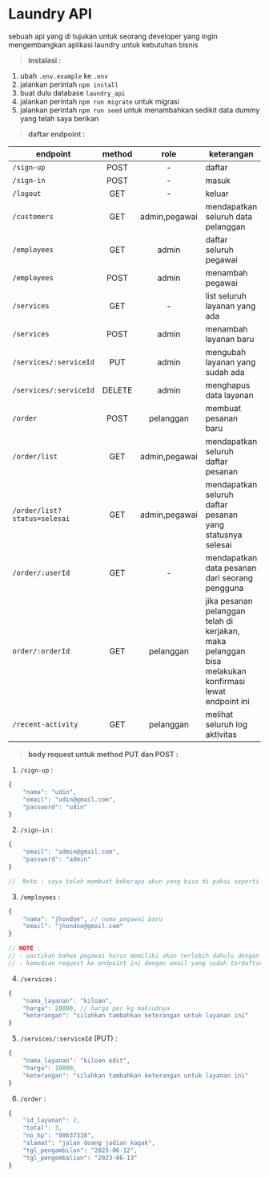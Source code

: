 Laundry API
===

sebuah api yang di tujukan untuk seorang developer yang ingin mengembangkan aplikasi laundry untuk kebutuhan bisnis

> **instalasi :** 

1. ubah `.env.example` ke `.env`
2. jalankan perintah `npm install`
3. buat dulu database `laundry_api`
4. jalankan perintah `npm run migrate` untuk migrasi
5. jalankan perintah `npm run seed` untuk menambahkan sedikit data dummy yang telah saya berikan

> **daftar endpoint :**

| endpoint | method | role | keterangan |
| --------- | :-----: | :----: | --------|
| `/sign-up` | POST | - | daftar |
| `/sign-in` | POST | - | masuk |
| `/logout` | GET | - | keluar |
| `/customers` | GET | admin,pegawai | mendapatkan seluruh data pelanggan |
| `/employees` | GET | admin | daftar seluruh pegawai |
| `/employees` | POST | admin | menambah pegawai |
| `/services`  | GET | - |  list seluruh layanan yang ada |
| `/services` | POST | admin | menambah layanan baru |
| `/services/:serviceId` | PUT | admin | mengubah layanan yang sudah ada |
| `/services/:serviceId` | DELETE | admin | menghapus data layanan |
| `/order` | POST | pelanggan | membuat pesanan baru |
| `/order/list` | GET | admin,pegawai | mendapatkan seluruh daftar pesanan |
| `/order/list?status=selesai` | GET | admin,pegawai | mendapatkan seluruh daftar pesanan yang statusnya selesai|
| `/order/:userId` | GET | - | mendapatkan data pesanan dari seorang pengguna |
| `order/:orderId` | GET | pelanggan | jika pesanan pelanggan telah di kerjakan, maka pelanggan bisa melakukan konfirmasi lewat endpoint ini |
| `/recent-activity ` | GET | pelanggan | melihat seluruh log aktivitas |      

> **body request untuk method PUT dan POST :**

1. `/sign-up` :

```javascript
{
	"nama": "udin",
	"email": "udin@gmail.com",
	"password": "udin"
}
```

2. `/sign-in` :

```javascript
{
	"email": "admin@gmail.com",
	"password": "admin"
}

//  Note : saya telah membuat beberapa akun yang bisa di pakai seperti admin dengan email 'admin@gmail.com' dan pw admin begitu juga dengan yang lainnya 
```

3. `/employees` :

```javascript
{
	"nama": "jhondoe", // nama pegawai baru
	"email": "jhondoe@gmail.com"
}

// NOTE : 
// - pastikan bahwa pegawai harus memiliki akun terlebih dahulu dengan cara mendaftar terlebih dahulu
// - kemudian request ke endpoint ini dengan email yang sudah terdaftar tadi untuk mengubah akun tersebut menjadi pegawai
```

4. `/services` :

```javascript 
{
	"nama_layanan": "kiloan",
	"harga": 20000, // harga per kg maksudnya
	"keterangan": "silahkan tambahkan keterangan untuk layanan ini"
}
```

5. `/services/:serviceId` (PUT) :

```javascript 
{
	"nama_layanan": "kiloan edit",
	"harga": 10000,
	"keterangan": "silahkan tambahkan keterangan untuk layanan ini"
}
```

6. `/order` :

```javascript 
{
	"id_layanan": 2,
	"total": 3,
	"no_hp": "08637338",
	"alamat": "jalan doang jadian kagak",
	"tgl_pengambilan": "2023-06-12",
	"tgl_pengembalian": "2023-06-13"
}
```
